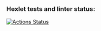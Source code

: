 ### Hexlet tests and linter status:
[![Actions Status](https://github.com/aleksakokorewa/layout-designer-project-58/workflows/hexlet-check/badge.svg)](https://github.com/aleksakokorewa/layout-designer-project-58/actions)